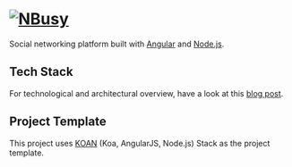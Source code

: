 # [![NBusy](http://www.soygul.com/wp-content/uploads/2013/12/nbusy_logo_small.png)](http://nbusy.com/)
Social networking platform built with [Angular](http://angularjs.org/) and [Node.js](http://nodejs.org/).

## Tech Stack
For technological and architectural overview, have a look at this [blog post](http://www.soygul.com/projects/nbusy/).

## Project Template
This project uses [KOAN](https://github.com/soygul/koan) (Koa, AngularJS, Node.js) Stack as the project template.
